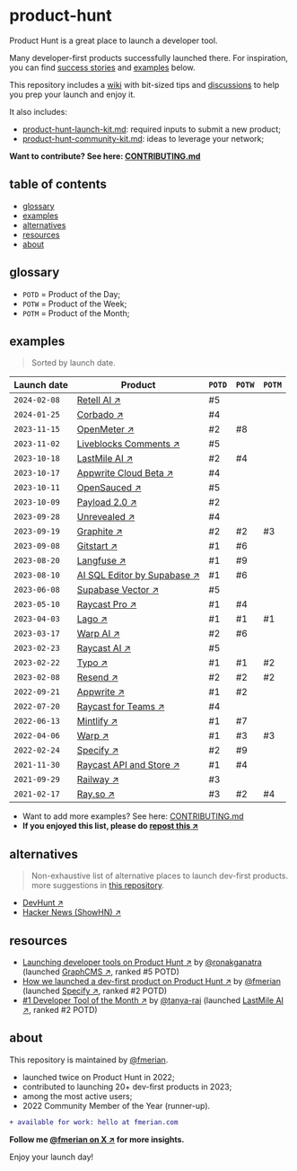 # product-hunt

Product Hunt is a great place to launch a developer tool.

Many developer-first products successfully launched there. For inspiration, you can find [success stories](#resources) and [examples](#examples) below.

This repository includes a [wiki](https://github.com/fmerian/awesome-product-hunt/wiki) with bit-sized tips and [discussions](https://github.com/fmerian/awesome-product-hunt/discussions) to help you prep your launch and enjoy it.

It also includes:

- [product-hunt-launch-kit.md](https://github.com/fmerian/product-hunt/blob/main/product-hunt-launch-kit.md): required inputs to submit a new product;
- [product-hunt-community-kit.md](https://github.com/fmerian/product-hunt/blob/main/product-hunt-community-kit.md): ideas to leverage your network;

**Want to contribute? See here: [CONTRIBUTING.md](https://github.com/fmerian/awesome-product-hunt/blob/main/CONTRIBUTING.md)**

## table of contents

- [glossary](#glossary)
- [examples](#examples)
- [alternatives](#alternatives)
- [resources](#resources)
- [about](#about)

## glossary

- `POTD` = Product of the Day;
- `POTW` = Product of the Week;
- `POTM` = Product of the Month;

## examples

> Sorted by launch date.

| Launch date | Product | `POTD` | `POTW` | `POTM` |
| ------- | ------- | ------- | ------- | ------- |
| `2024-02-08` | [Retell AI ↗︎](https://www.producthunt.com/posts/retell-ai) | #5 |
| `2024-01-25` | [Corbado ↗︎](https://www.producthunt.com/posts/corbado) | #4 |
| `2023-11-15` | [OpenMeter ↗︎](https://www.producthunt.com/products/openmeter#openmeter) | #2 | #8 |
| `2023-11-02` | [Liveblocks Comments ↗︎](https://www.producthunt.com/posts/liveblocks-comments) | #5 |
| `2023-10-18` | [LastMile AI ↗︎](https://www.producthunt.com/products/lastmile-ai#lastmile-ai) | #2 | #4 |
| `2023-10-17` | [Appwrite Cloud Beta ↗︎](https://www.producthunt.com/products/appwrite#appwrite-cloud-beta) | #4 |
| `2023-10-11` | [OpenSauced ↗︎](https://www.producthunt.com/products/opensauced#opensauced) | #5 |
| `2023-10-09` | [Payload 2.0 ↗︎](https://www.producthunt.com/posts/payload-2-0) | #2 |
| `2023-09-28` | [Unrevealed ↗︎](https://www.producthunt.com/posts/unrevealed) | #4 |
| `2023-09-19` | [Graphite ↗︎](https://www.producthunt.com/products/graphite-5#graphite-6) | #2 | #2 | #3 |
| `2023-09-08` | [Gitstart ↗︎](https://www.producthunt.com/products/gitstart#gitstart) | #1 | #6 |
| `2023-08-20` | [Langfuse ↗︎](https://www.producthunt.com/products/langfuse#langfuse) | #1 | #9 |
| `2023-08-10` | [AI SQL Editor by Supabase ↗︎](https://www.producthunt.com/products/supabase#ai-sql-editor-by-supabase) | #1 | #6 |
| `2023-06-08` | [Supabase Vector ↗︎](https://www.producthunt.com/products/supabase#supabase-vector) | #5 |
| `2023-05-10` | [Raycast Pro ↗︎](https://www.producthunt.com/products/raycast#raycast-pro) | #1 | #4 |
| `2023-04-03` | [Lago ↗︎](https://www.producthunt.com/posts/lago) | #1 | #1 | #1 |
| `2023-03-17` | [Warp AI ↗︎](https://www.producthunt.com/products/warp#warp-ai) | #2 | #6 |
| `2023-02-23` | [Raycast AI ↗︎](https://www.producthunt.com/posts/raycast-ai) | #5 |
| `2023-02-22` | [Typo ↗︎](https://www.producthunt.com/products/typo-3#typo-3) | #1 | #1 | #2 |
| `2023-02-08` | [Resend ↗︎](https://www.producthunt.com/products/resend#resend-3) | #2 | #2 | #2 |
| `2022-09-21` | [Appwrite ↗︎](https://www.producthunt.com/products/appwrite#appwrite-2) | #1 | #2 |
| `2022-07-20` | [Raycast for Teams ↗︎](https://www.producthunt.com/posts/raycast-for-teams) | #4 |
| `2022-06-13` | [Mintlify ↗︎](https://www.producthunt.com/posts/mintlify) | #1 | #7 |
| `2022-04-06` | [Warp ↗︎](https://www.producthunt.com/products/warp#warp) | #1 | #3 | #3 |
| `2022-02-24` | [Specify ↗︎](https://www.producthunt.com/products/specify#specify-2) | #2 | #9 |
| `2021-11-30` | [Raycast API and Store ↗︎](https://www.producthunt.com/posts/raycast-api-and-store) | #1 | #4 |
| `2021-09-29` | [Railway ↗︎](https://www.producthunt.com/posts/railway) | #3 |
| `2021-02-17` | [Ray.so ↗︎](https://www.producthunt.com/posts/ray-so) | #3 | #2 | #4 |

- Want to add more examples? See here: [CONTRIBUTING.md](https://github.com/fmerian/awesome-product-hunt/blob/main/CONTRIBUTING.md)
- **If you enjoyed this list, please do [repost this ↗︎](https://twitter.com/fmerian/status/1718968543088439685)**

## alternatives

> Non-exhaustive list of alternative places to launch dev-first products. more suggestions in [this repository](https://github.com/fmerian/awesome-developer-first-channels). 

- [DevHunt ↗︎](https://devhunt.org/)
- [Hacker News (ShowHN) ↗︎](https://news.ycombinator.com/showhn.html)

## resources

- [Launching developer tools on Product Hunt ↗︎](https://ronakganatra.com/posts/successfully-launch-dev-tools-on-producthunt) by [@ronakganatra](https://github.com/ronakganatra) (launched [GraphCMS ↗︎](https://www.producthunt.com/products/graphcms#graphcms-3), ranked #5 POTD)
- [How we launched a dev-first product on Product Hunt ↗︎](https://speakerdeck.com/fmerian/product-hunt) by [@fmerian](https://github.com/fmerian) (launched [Specify ↗︎](https://www.producthunt.com/products/specify#specify-2), ranked #2 POTD)
- [#1 Developer Tool of the Month ↗︎](https://dev.to/tanyarai/1-developer-tool-of-the-month-1o41) by [@tanya-rai](https://github.com/tanya-rai) (launched [LastMile AI ↗︎](https://www.producthunt.com/products/lastmile-ai#lastmile-ai), ranked #2 POTD)

## about

This repository is maintained by [@fmerian](https://producthunt.com/@fmerian).

- launched twice on Product Hunt in 2022;
- contributed to launching 20+ dev-first products in 2023;
- among the most active users;
- 2022 Community Member of the Year (runner-up).

``` diff
+ available for work: hello at fmerian.com
```

**Follow me [@fmerian on X ↗︎](https://x.com/fmerian) for more insights.**

Enjoy your launch day!
